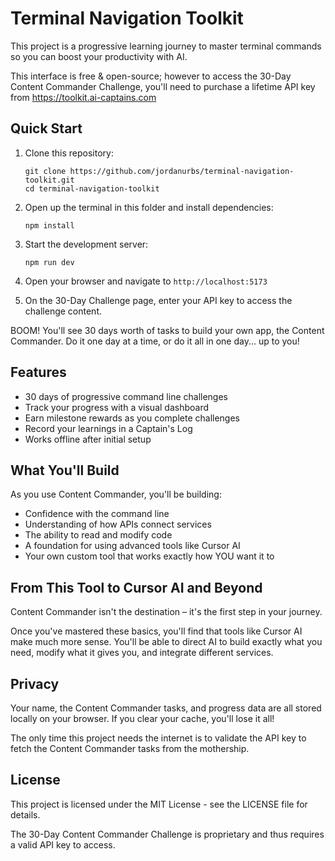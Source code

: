 # Terminal Navigation Toolkit

This project is a progressive learning journey to master terminal commands so you can boost your productivity with AI.

This interface is free & open-source; however to access the 30-Day Content Commander Challenge, you'll need to purchase a lifetime API key from https://toolkit.ai-captains.com

## Quick Start

1. Clone this repository:
   ```
   git clone https://github.com/jordanurbs/terminal-navigation-toolkit.git
   cd terminal-navigation-toolkit
   ```

2. Open up the terminal in this folder and install dependencies:
   ```
   npm install
   ```

3. Start the development server:
   ```
   npm run dev
   ```

4. Open your browser and navigate to `http://localhost:5173`

5. On the 30-Day Challenge page, enter your API key to access the challenge content.

BOOM! You'll see 30 days worth of tasks to build your own app, the Content Commander. Do it one day at a time, or do it all in one day... up to you!

## Features

- 30 days of progressive command line challenges
- Track your progress with a visual dashboard
- Earn milestone rewards as you complete challenges
- Record your learnings in a Captain's Log
- Works offline after initial setup

## What You'll Build
As you use Content Commander, you'll be building:

- Confidence with the command line
- Understanding of how APIs connect services
- The ability to read and modify code
- A foundation for using advanced tools like Cursor AI
- Your own custom tool that works exactly how YOU want it to

## From This Tool to Cursor AI and Beyond
Content Commander isn't the destination – it's the first step in your journey.

Once you've mastered these basics, you'll find that tools like Cursor AI make much more sense. You'll be able to direct AI to build exactly what you need, modify what it gives you, and integrate different services.

## Privacy

Your name, the Content Commander tasks, and progress data are all stored locally on your browser. If you clear your cache, you'll lose it all!

The only time this project needs the internet is to validate the API key to fetch the Content Commander tasks from the mothership.

## License

This project is licensed under the MIT License - see the LICENSE file for details.

The 30-Day Content Commander Challenge is proprietary and thus requires a valid API key to access. 
